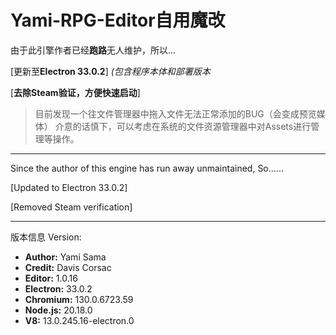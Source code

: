 # Yami-RPG-Editor**自用魔改**

由于此引擎作者已经**跑路**无人维护，所以...

[更新至**Electron 33.0.2**] _(包含程序本体和部署版本_

[**去除Steam验证，方便快速启动**]

> 目前发现一个往文件管理器中拖入文件无法正常添加的BUG（会变成预览媒体）
> 介意的话慎下，可以考虑在系统的文件资源管理器中对Assets进行管理等操作。

---------------------------
Since the author of this engine has run away unmaintained, So......

[Updated to Electron 33.0.2]

[Removed Steam verification]

------------------------
版本信息 Version:
- **Author:** Yami Sama
- **Credit:** Davis Corsac
- **Editor:** 1.0.16
- **Electron:** 33.0.2
- **Chromium:** 130.0.6723.59
- **Node.js:** 20.18.0
- **V8:** 13.0.245.16-electron.0
